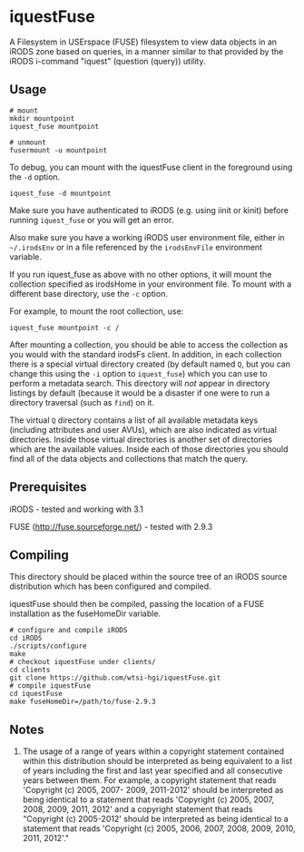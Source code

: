 iquestFuse
==========

A Filesystem in USErspace (FUSE) filesystem to view data
objects in an iRODS zone based on queries, in a manner similar to that
provided by the iRODS i-command "iquest" (question (query)) utility.


Usage
-----

```
# mount
mkdir mountpoint
iquest_fuse mountpoint

# unmount
fusermount -u mountpoint 
```

To debug, you can mount with the iquestFuse client in the foreground using the `-d` option. 
```
iquest_fuse -d mountpoint
```

Make sure you have authenticated to iRODS (e.g. using iinit or kinit) before running `iquest_fuse` 
or you will get an error. 

Also make sure you have a working iRODS user environment file, either in `~/.irodsEnv` or in a file referenced by the `irodsEnvFile` environment variable. 

If you run iquest_fuse as above with no other options, it will mount the collection specified as irodsHome in your environment file. To mount with a different base directory, use the `-c` option. 

For example, to mount the root collection, use:
```
iquest_fuse mountpoint -c /
```

After mounting a collection, you should be able to access the collection as you would with the standard irodsFs client. In addition, in each collection there is a special virtual directory created (by default named `Q`, but you can change this using the `-i` option to `iquest_fuse`) which you can use to perform a metadata search. This directory will *not* appear in directory listings by default (because it would be a disaster if one were to run a directory traversal (such as `find`) on it. 

The virtual `Q` directory contains a list of all available metadata keys (including attributes and user AVUs), which are also indicated as virtual directories. Inside those virtual directories is another set of directories which are the available values. Inside each of those directories you should find all of the data objects and collections that match the query. 


Prerequisites
-------------
iRODS - tested and working with 3.1

FUSE (http://fuse.sourceforge.net/) - tested with 2.9.3


Compiling
---------

This directory should be placed within the source tree of an iRODS 
source distribution which has been configured and compiled. 

iquestFuse should then be compiled, passing the location of a FUSE 
installation as the fuseHomeDir variable. 

```
# configure and compile iRODS
cd iRODS
./scripts/configure
make
# checkout iquestFuse under clients/
cd clients
git clone https://github.com/wtsi-hgi/iquestFuse.git
# compile iquestFuse
cd iquestFuse
make fuseHomeDir=/path/to/fuse-2.9.3
```


Notes
-----

1. The usage of a range of years within a copyright statement
contained within this distribution should be interpreted as being
equivalent to a list of years including the first and last year
specified and all consecutive years between them. For example, a
copyright statement that reads 'Copyright (c) 2005, 2007- 2009,
2011-2012' should be interpreted as being identical to a statement
that reads 'Copyright (c) 2005, 2007, 2008, 2009, 2011, 2012' and a
copyright statement that reads "Copyright (c) 2005-2012' should be
interpreted as being identical to a statement that reads 'Copyright
(c) 2005, 2006, 2007, 2008, 2009, 2010, 2011, 2012'."

